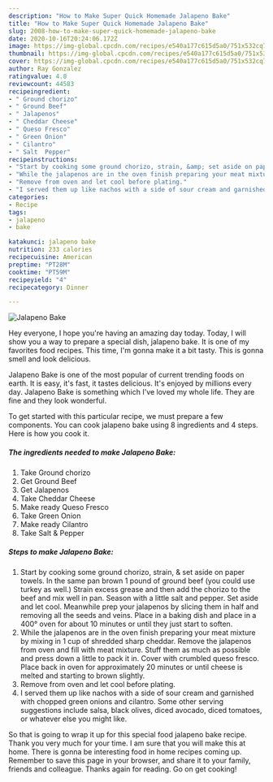 ```yaml
---
description: "How to Make Super Quick Homemade Jalapeno Bake"
title: "How to Make Super Quick Homemade Jalapeno Bake"
slug: 2008-how-to-make-super-quick-homemade-jalapeno-bake
date: 2020-10-16T20:24:06.172Z
image: https://img-global.cpcdn.com/recipes/e540a177c615d5a0/751x532cq70/jalapeno-bake-recipe-main-photo.jpg
thumbnail: https://img-global.cpcdn.com/recipes/e540a177c615d5a0/751x532cq70/jalapeno-bake-recipe-main-photo.jpg
cover: https://img-global.cpcdn.com/recipes/e540a177c615d5a0/751x532cq70/jalapeno-bake-recipe-main-photo.jpg
author: Ray Gonzalez
ratingvalue: 4.8
reviewcount: 44583
recipeingredient:
- " Ground chorizo"
- " Ground Beef"
- " Jalapenos"
- " Cheddar Cheese"
- " Queso Fresco"
- " Green Onion"
- " Cilantro"
- " Salt  Pepper"
recipeinstructions:
- "Start by cooking some ground chorizo, strain, &amp; set aside on paper towels. In the same pan brown 1 pound of ground beef (you could use turkey as well.) Strain excess grease and then add the chorizo to the beef and mix well in pan. Season with a little salt and pepper. Set aside and let cool. Meanwhile prep your jalapenos by slicing them in half and removing all the seeds and veins. Place in a baking dish and place in a 400° oven for about 10 minutes or until they just start to soften."
- "While the jalapenos are in the oven finish preparing your meat mixture by mixing in 1 cup of shredded sharp cheddar. Remove the jalapenos from oven and fill with meat mixture. Stuff them as much as possible and press down a little to pack it in. Cover with crumbled queso fresco. Place back in oven for approximately 20 minutes or until cheese is melted and starting to brown slightly."
- "Remove from oven and let cool before plating."
- "I served them up like nachos with a side of sour cream and garnished with chopped green onions and cilantro. Some other serving suggestions include salsa, black olives, diced avocado, diced tomatoes, or whatever else you might like."
categories:
- Recipe
tags:
- jalapeno
- bake

katakunci: jalapeno bake 
nutrition: 233 calories
recipecuisine: American
preptime: "PT28M"
cooktime: "PT59M"
recipeyield: "4"
recipecategory: Dinner

---
```



![Jalapeno Bake](https://img-global.cpcdn.com/recipes/e540a177c615d5a0/751x532cq70/jalapeno-bake-recipe-main-photo.jpg)

Hey everyone, I hope you're having an amazing day today. Today, I will show you a way to prepare a special dish, jalapeno bake. It is one of my favorites food recipes. This time, I'm gonna make it a bit tasty. This is gonna smell and look delicious.



Jalapeno Bake is one of the most popular of current trending foods on earth. It is easy, it's fast, it tastes delicious. It's enjoyed by millions every day. Jalapeno Bake is something which I've loved my whole life. They are fine and they look wonderful.


To get started with this particular recipe, we must prepare a few components. You can cook jalapeno bake using 8 ingredients and 4 steps. Here is how you cook it.

<!--inarticleads1-->

##### The ingredients needed to make Jalapeno Bake:

1. Take  Ground chorizo
1. Get  Ground Beef
1. Get  Jalapenos
1. Take  Cheddar Cheese
1. Make ready  Queso Fresco
1. Take  Green Onion
1. Make ready  Cilantro
1. Take  Salt &amp; Pepper




<!--inarticleads2-->

##### Steps to make Jalapeno Bake:

1. Start by cooking some ground chorizo, strain, &amp; set aside on paper towels. In the same pan brown 1 pound of ground beef (you could use turkey as well.) Strain excess grease and then add the chorizo to the beef and mix well in pan. Season with a little salt and pepper. Set aside and let cool. Meanwhile prep your jalapenos by slicing them in half and removing all the seeds and veins. Place in a baking dish and place in a 400° oven for about 10 minutes or until they just start to soften.
1. While the jalapenos are in the oven finish preparing your meat mixture by mixing in 1 cup of shredded sharp cheddar. Remove the jalapenos from oven and fill with meat mixture. Stuff them as much as possible and press down a little to pack it in. Cover with crumbled queso fresco. Place back in oven for approximately 20 minutes or until cheese is melted and starting to brown slightly.
1. Remove from oven and let cool before plating.
1. I served them up like nachos with a side of sour cream and garnished with chopped green onions and cilantro. Some other serving suggestions include salsa, black olives, diced avocado, diced tomatoes, or whatever else you might like.




So that is going to wrap it up for this special food jalapeno bake recipe. Thank you very much for your time. I am sure that you will make this at home. There is gonna be interesting food in home recipes coming up. Remember to save this page in your browser, and share it to your family, friends and colleague. Thanks again for reading. Go on get cooking!
